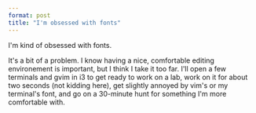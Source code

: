 ```yaml
---
format: post
title: "I'm obsessed with fonts"
---
```


I'm kind of obsessed with fonts.

It's a bit of a problem. I know having a nice, comfortable editing environement is important, but I think I take it too far. I'll open a few terminals and gvim in i3 to get ready to work on a lab, work on it for about two seconds (not kidding here), get slightly annoyed by vim's or my terminal's font, and go on a 30-minute hunt for something I'm more comfortable with.
